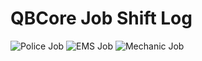 # QBCore Job Shift Log

![Police Job](https://cdn.discordapp.com/attachments/911895850148560917/912792069939032144/unknown.png)
![EMS Job](https://cdn.discordapp.com/attachments/911895850148560917/912791998631649310/unknown.png)
![Mechanic Job](https://cdn.discordapp.com/attachments/911895850148560917/912792069939032144/unknown.png)

